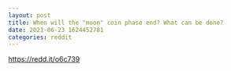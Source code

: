 ```yaml
--- 
layout: post 
title: When will the "moon" coin phase end? What can be done? 
date: 2021-06-23 1624452781 
categories: reddit 
--- 
```

https://redd.it/o6c739